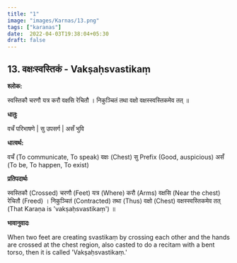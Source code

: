 ```yaml
---
title: "1"
image: "images/Karnas/13.png"
tags: ["karanas"]
date:  2022-04-03T19:38:04+05:30
draft: false
---
```


## 13. वक्षःस्वस्तिकं - Vakṣaḥsvastikaṃ


**श्लोक:**


स्वस्तिकौ चरणौ यत्र करौ वक्षसि रेचितौ । निकुञ्चितं तथा वक्षो वक्षस्स्वस्तिकमेव तत् ॥


**धातुः**


वचँ परिभाषणे |
सु उपसर्ग | असँ भुवि 


**धात्वर्थ:**


वचँ (To communicate, To speak) वक्षः (Chest)
सु Prefix (Good, auspicious) असँ (To be, To happen, To exist)


**प्रतिपदार्थः**


स्वस्तिकौ (Crossed) चरणौ (Feet) यत्र (Where) करौ (Arms) वक्षसि (Near the chest) रेचितौ (Freed) । निकुञ्चितं (Contracted) तथा (Thus) वक्षो (Chest) वक्षस्स्वस्तिकमेव तत् (That Karaṇa is 'vakṣaḥsvastikaṃ') ॥


**भावानुवादः**


When two feet are creating svastikaṃ by crossing each other and the hands are crossed at the chest region, also casted to do a recitam with a bent torso, then it is called 'Vakṣaḥsvastikaṃ.'

